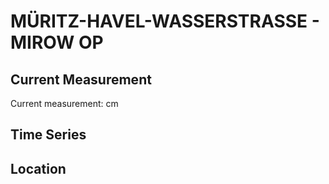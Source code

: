 # MÜRITZ-HAVEL-WASSERSTRASSE - MIROW OP

## Current Measurement

Current measurement: <Value topic="rivers/pegel-online/MHW/MIROW_OP/measurementValue"/> cm

## Time Series

<TimeSeries topic="rivers/pegel-online/MHW/MIROW_OP/measurementValue" period="week" />

## Location

<WorldMap>
  <Marker lat="53.27254545132146" lon="12.800241209621145" labelTopic="rivers/pegel-online/MHW/MIROW_OP" />
</WorldMap>
